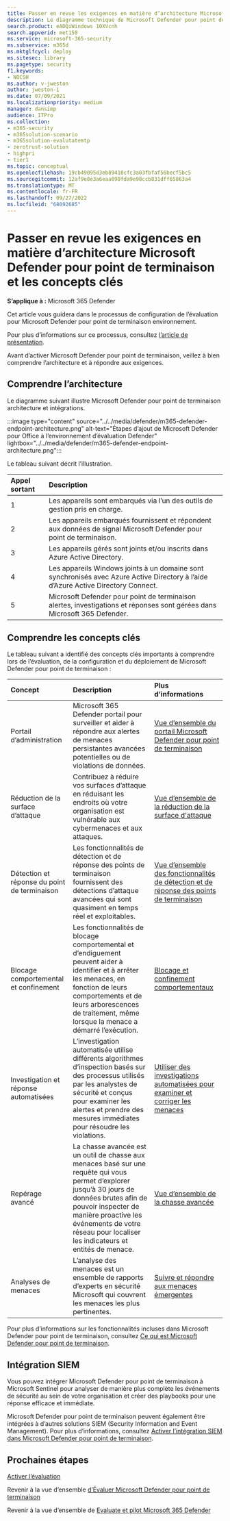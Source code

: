 ```yaml
---
title: Passer en revue les exigences en matière d’architecture Microsoft Defender pour point de terminaison et les concepts clés
description: Le diagramme technique de Microsoft Defender pour point de terminaison dans Microsoft 365 Defender vous aidera à comprendre l’identité dans Microsoft 365 avant de créer votre laboratoire d’essai ou votre environnement pilote.
search.product: eADQiWindows 10XVcnh
search.appverid: met150
ms.service: microsoft-365-security
ms.subservice: m365d
ms.mktglfcycl: deploy
ms.sitesec: library
ms.pagetype: security
f1.keywords:
- NOCSH
ms.author: v-jweston
author: jweston-1
ms.date: 07/09/2021
ms.localizationpriority: medium
manager: dansimp
audience: ITPro
ms.collection:
- m365-security
- m365solution-scenario
- m365solution-evalutatemtp
- zerotrust-solution
- highpri
- tier1
ms.topic: conceptual
ms.openlocfilehash: 19cb49095d3eb89410cfc3a03fbfaf56becf5bc5
ms.sourcegitcommit: 12af9e8e3a6eaa090fda9e98ccb831dff65863a4
ms.translationtype: MT
ms.contentlocale: fr-FR
ms.lasthandoff: 09/27/2022
ms.locfileid: "68092685"
---
```

# <a name="review-microsoft-defender-for-endpoint-architecture-requirements-and-key-concepts"></a>Passer en revue les exigences en matière d’architecture Microsoft Defender pour point de terminaison et les concepts clés

**S’applique à :** Microsoft 365 Defender

Cet article vous guidera dans le processus de configuration de l’évaluation pour Microsoft Defender pour point de terminaison environnement.

Pour plus d’informations sur ce processus, consultez [l’article de présentation](eval-defender-endpoint-overview.md).

Avant d’activer Microsoft Defender pour point de terminaison, veillez à bien comprendre l’architecture et à répondre aux exigences.

## <a name="understand-the-architecture"></a>Comprendre l’architecture

Le diagramme suivant illustre Microsoft Defender pour point de terminaison architecture et intégrations. 

:::image type="content" source="../../media/defender/m365-defender-endpoint-architecture.png" alt-text="Étapes d’ajout de Microsoft Defender pour Office à l’environnement d’évaluation Defender" lightbox="../../media/defender/m365-defender-endpoint-architecture.png":::

Le tableau suivant décrit l’illustration.

Appel sortant | Description
:---|:---|
1 | Les appareils sont embarqués via l’un des outils de gestion pris en charge. 
2 | Les appareils embarqués fournissent et répondent aux données de signal Microsoft Defender pour point de terminaison.
3 | Les appareils gérés sont joints et/ou inscrits dans Azure Active Directory.
4 | Les appareils Windows joints à un domaine sont synchronisés avec Azure Active Directory à l’aide d’Azure Active Directory Connect.
5 | Microsoft Defender pour point de terminaison alertes, investigations et réponses sont gérées dans Microsoft 365 Defender.

## <a name="understand-key-concepts"></a>Comprendre les concepts clés

Le tableau suivant a identifié des concepts clés importants à comprendre lors de l’évaluation, de la configuration et du déploiement de Microsoft Defender pour point de terminaison : 

Concept | Description | Plus d’informations
:---|:---|:---|
Portail d’administration | Microsoft 365 Defender portail pour surveiller et aider à répondre aux alertes de menaces persistantes avancées potentielles ou de violations de données. | [Vue d’ensemble du portail Microsoft Defender pour point de terminaison](/microsoft-365/security/defender-endpoint/portal-overview)
Réduction de la surface d’attaque | Contribuez à réduire vos surfaces d’attaque en réduisant les endroits où votre organisation est vulnérable aux cybermenaces et aux attaques. | [Vue d’ensemble de la réduction de la surface d'attaque](/microsoft-365/security/defender-endpoint/overview-attack-surface-reduction)
Détection et réponse du point de terminaison | Les fonctionnalités de détection et de réponse des points de terminaison fournissent des détections d’attaque avancées qui sont quasiment en temps réel et exploitables. | [Vue d’ensemble des fonctionnalités de détection et de réponse des points de terminaison](/microsoft-365/security/defender-endpoint/overview-endpoint-detection-response)
Blocage comportemental et confinement | Les fonctionnalités de blocage comportemental et d’endiguement peuvent aider à identifier et à arrêter les menaces, en fonction de leurs comportements et de leurs arborescences de traitement, même lorsque la menace a démarré l’exécution. | [Blocage et confinement comportementaux](/microsoft-365/security/defender-endpoint/behavioral-blocking-containment)
Investigation et réponse automatisées | L’investigation automatisée utilise différents algorithmes d’inspection basés sur des processus utilisés par les analystes de sécurité et conçus pour examiner les alertes et prendre des mesures immédiates pour résoudre les violations. | [Utiliser des investigations automatisées pour examiner et corriger les menaces](/microsoft-365/security/defender-endpoint/automated-investigations)
Repérage avancé | La chasse avancée est un outil de chasse aux menaces basé sur une requête qui vous permet d’explorer jusqu’à 30 jours de données brutes afin de pouvoir inspecter de manière proactive les événements de votre réseau pour localiser les indicateurs et entités de menace. | [Vue d’ensemble de la chasse avancée](/microsoft-365/security/defender-endpoint/advanced-hunting-overview)
Analyses de menaces | L’analyse des menaces est un ensemble de rapports d’experts en sécurité Microsoft qui couvrent les menaces les plus pertinentes. | [Suivre et répondre aux menaces émergentes](/microsoft-365/security/defender-endpoint/threat-analytics)


Pour plus d’informations sur les fonctionnalités incluses dans Microsoft Defender pour point de terminaison, consultez [Ce qui est Microsoft Defender pour point de terminaison](/microsoft-365/security/defender-endpoint/microsoft-defender-endpoint).

## <a name="siem-integration"></a>Intégration SIEM

Vous pouvez intégrer Microsoft Defender pour point de terminaison à Microsoft Sentinel pour analyser de manière plus complète les événements de sécurité au sein de votre organisation et créer des playbooks pour une réponse efficace et immédiate. 

Microsoft Defender pour point de terminaison peuvent également être intégrées à d’autres solutions SIEM (Security Information and Event Management). Pour plus d’informations, consultez [Activer l’intégration SIEM dans Microsoft Defender pour point de terminaison](/microsoft-365/security/defender-endpoint/enable-siem-integration).


## <a name="next-steps"></a>Prochaines étapes
[Activer l’évaluation](eval-defender-endpoint-enable-eval.md)

Revenir à la vue d’ensemble [d’Évaluer Microsoft Defender pour point de terminaison](eval-defender-endpoint-overview.md)

Revenir à la vue d’ensemble de [Evaluate et pilot Microsoft 365 Defender](eval-overview.md)
